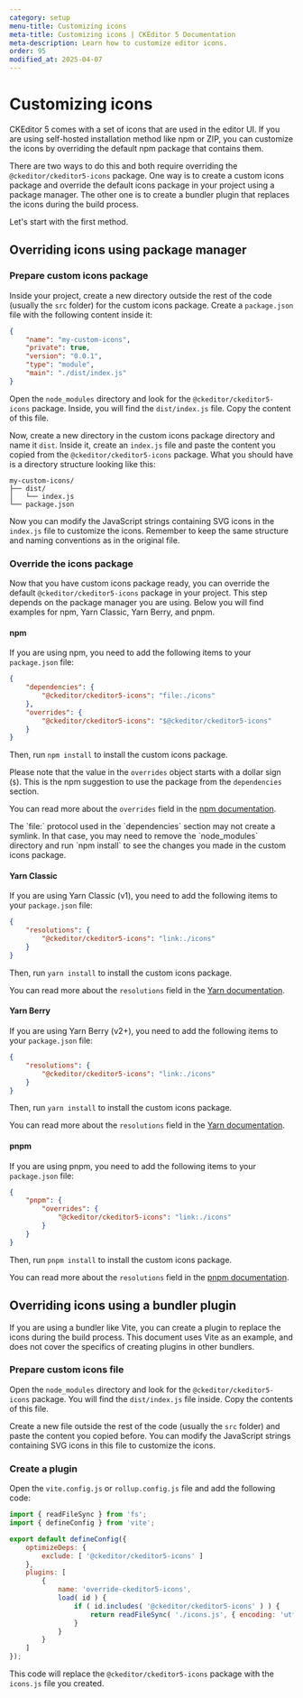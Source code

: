 ```yaml
---
category: setup
menu-title: Customizing icons
meta-title: Customizing icons | CKEditor 5 Documentation
meta-description: Learn how to customize editor icons.
order: 95
modified_at: 2025-04-07
---
```


# Customizing icons

CKEditor&nbsp;5 comes with a set of icons that are used in the editor UI. If you are using self-hosted installation method like npm or ZIP, you can customize the icons by overriding the default npm package that contains them.

There are two ways to do this and both require overriding the `@ckeditor/ckeditor5-icons` package. One way is to create a custom icons package and override the default icons package in your project using a package manager. The other one is to create a bundler plugin that replaces the icons during the build process.

Let's start with the first method.

## Overriding icons using package manager

### Prepare custom icons package

Inside your project, create a new directory outside the rest of the code (usually the `src` folder) for the custom icons package. Create a `package.json` file with the following content inside it:

```json
{
	"name": "my-custom-icons",
	"private": true,
	"version": "0.0.1",
	"type": "module",
	"main": "./dist/index.js"
}
```

Open the `node_modules` directory and look for the `@ckeditor/ckeditor5-icons` package. Inside, you will find the `dist/index.js` file. Copy the content of this file.

Now, create a new directory in the custom icons package directory and name it `dist`. Inside it, create an `index.js` file and paste the content you copied from the `@ckeditor/ckeditor5-icons` package. What you should have is a directory structure looking like this:

```plaintext
my-custom-icons/
├── dist/
│   └── index.js
└── package.json
```

Now you can modify the JavaScript strings containing SVG icons in the `index.js` file to customize the icons. Remember to keep the same structure and naming conventions as in the original file.

### Override the icons package

Now that you have custom icons package ready, you can override the default `@ckeditor/ckeditor5-icons` package in your project. This step depends on the package manager you are using. Below you will find examples for npm, Yarn Classic, Yarn Berry, and pnpm.

#### npm

If you are using npm, you need to add the following items to your `package.json` file:

```json
{
	"dependencies": {
		"@ckeditor/ckeditor5-icons": "file:./icons"
	},
	"overrides": {
		"@ckeditor/ckeditor5-icons": "$@ckeditor/ckeditor5-icons"
	}
}
```

Then, run `npm install` to install the custom icons package.

Please note that the value in the `overrides` object starts with a dollar sign (`$`). This is the npm suggestion to use the package from the `dependencies` section.

You can read more about the `overrides` field in the [npm documentation](https://docs.npmjs.com/cli/v11/configuring-npm/package-json#overrides).

<info-box warning>
	The `file:` protocol used in the `dependencies` section may not create a symlink. In that case, you may need to remove the `node_modules` directory and run `npm install` to see the changes you made in the custom icons package.
</info-box>

#### Yarn Classic

If you are using Yarn Classic (v1), you need to add the following items to your `package.json` file:

```json
{
	"resolutions": {
		"@ckeditor/ckeditor5-icons": "link:./icons"
	}
}
```

Then, run `yarn install` to install the custom icons package.

You can read more about the `resolutions` field in the [Yarn documentation](https://classic.yarnpkg.com/lang/en/docs/selective-version-resolutions/).

#### Yarn Berry

If you are using Yarn Berry (v2+), you need to add the following items to your `package.json` file:

```json
{
	"resolutions": {
		"@ckeditor/ckeditor5-icons": "link:./icons"
	}
}
```

Then, run `yarn install` to install the custom icons package.

You can read more about the `resolutions` field in the [Yarn documentation](https://yarnpkg.com/configuration/manifest#resolutions).

#### pnpm

If you are using pnpm, you need to add the following items to your `package.json` file:

```json
{
	"pnpm": {
		"overrides": {
			"@ckeditor/ckeditor5-icons": "link:./icons"
		}
	}
}
```

Then, run `pnpm install` to install the custom icons package.

You can read more about the `resolutions` field in the [pnpm documentation](https://pnpm.io/package_json#pnpmoverrides).

## Overriding icons using a bundler plugin

If you are using a bundler like Vite, you can create a plugin to replace the icons during the build process. This document uses Vite as an example, and does not cover the specifics of creating plugins in other bundlers.

### Prepare custom icons file

Open the `node_modules` directory and look for the `@ckeditor/ckeditor5-icons` package. You will find the `dist/index.js` file inside. Copy the contents of this file.

Create a new file outside the rest of the code (usually the `src` folder) and paste the content you copied before. You can modify the JavaScript strings containing SVG icons in this file to customize the icons.

### Create a plugin

Open the `vite.config.js` or `rollup.config.js` file and add the following code:

```js
import { readFileSync } from 'fs';
import { defineConfig } from 'vite';

export default defineConfig({
	optimizeDeps: {
		exclude: [ '@ckeditor/ckeditor5-icons' ]
	},
	plugins: [
		{
			name: 'override-ckeditor5-icons',
			load( id ) {
				if ( id.includes( '@ckeditor/ckeditor5-icons' ) ) {
					return readFileSync( './icons.js', { encoding: 'utf-8' } );
				}
			}
		}
	]
});
```

This code will replace the `@ckeditor/ckeditor5-icons` package with the `icons.js` file you created.

